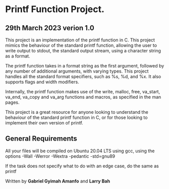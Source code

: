 # Printf Function Project.

## 29th March 2023 verion 1.0

This project is an implementation of the printf function in C. This project mimics the behaviour of the standard printf function, allowing the user to write output to stdout, the standard output stream, using a character string as a format.

The printf function takes in a format string as the first argument, followed by any number of additional arguments, with varying types. This project handles all the standard format specifiers, such as %s, %d, and %x. It also supports flags and width modifiers.

Internally, the printf function makes use of the write, malloc, free, va_start, va_end, va_copy and va_arg functions and macros, as specified in the man pages.

This project is a great resource for anyone looking to understand the behaviour of the standard printf function in C, or for those looking to implement their own version of printf.

## General Requirements 

All your files will be compiled on Ubuntu 20.04 LTS using gcc, using the options -Wall -Werror -Wextra -pedantic -std=gnu89

If the task does not specify what to do with an edge case, do the same as printf

Written by **Gabriel Gyimah Amanfo** and **Larry Bah**
